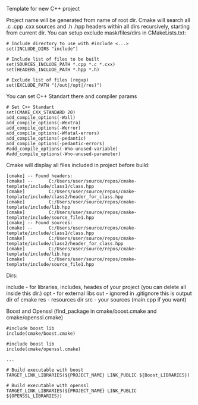 Template for new C++ project

Project name will be generated from name of root dir. Cmake will search all .c .cpp .cxx 
sources and .h .hpp headers within all dirs recursively, starting from current dir. 
You can setup exclude mask/files/dirs in CMakeLists.txt:

```
# Include directory to use with #include <...>
set(INCLUDE_DIRS "include")

# Include list of files to be built
set(SOURCES_INCLUDE_PATH *.cpp *.c *.cxx)
set(HEADERS_INCLUDE_PATH *.hpp *.h)

# Exclude list of files (regxp)
set(EXCLUDE_PATH "(/out|/opt|/res)")
```

You can set C++ Standart there and compiler params

```
# Set C++ Standart
set(CMAKE_CXX_STANDARD 20)
add_compile_options(-Wall)
add_compile_options(-Wextra)
add_compile_options(-Werror)
add_compile_options(-Wfatal-errors)
add_compile_options(-pedantic)
add_compile_options(-pedantic-errors)
#add_compile_options(-Wno-unused-variable)
#add_compile_options(-Wno-unused-parameter)
```

Cmake will display all files included in project before build:

```
[cmake] -- Found headers:
[cmake] -- 		C:/Users/user/source/repos/cmake-template/include/class1/class.hpp
[cmake] 		C:/Users/user/source/repos/cmake-template/include/class2/header_for_class.hpp
[cmake] 		C:/Users/user/source/repos/cmake-template/include/lib.hpp
[cmake] 		C:/Users/user/source/repos/cmake-template/include/source_file1.hpp
[cmake] -- Found sources:
[cmake] -- 		C:/Users/user/source/repos/cmake-template/include/class1/class.hpp
[cmake] 		C:/Users/user/source/repos/cmake-template/include/class2/header_for_class.hpp
[cmake] 		C:/Users/user/source/repos/cmake-template/include/lib.hpp
[cmake] 		C:/Users/user/source/repos/cmake-template/include/source_file1.hpp
```

Dirs:

include - for libraries, includes, heades of your project (you can delete all inside this dir.)
opt     - for external libs
out     - ignored in .gitignore this is output dir of cmake
res     - resources dir
src     - your sources (main.cpp if you want)

Boost and Openssl (find_package in cmake/boost.cmake and cmake/openssl.cmake)

```
#include boost lib
include(cmake/boost.cmake)

#include boost lib
include(cmake/openssl.cmake)

...

# Build executable with boost
TARGET_LINK_LIBRARIES(${PROJECT_NAME} LINK_PUBLIC ${Boost_LIBRARIES})

# Build executable with openssl
TARGET_LINK_LIBRARIES(${PROJECT_NAME} LINK_PUBLIC ${OPENSSL_LIBRARIES})
```
